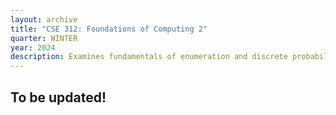 ```yaml
---
layout: archive
title: "CSE 312: Foundations of Computing 2"
quarter: WINTER
year: 2024
description: Examines fundamentals of enumeration and discrete probability; applications of randomness to computing
---
```


## To be updated!